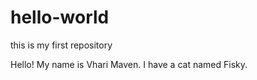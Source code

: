 # hello-world
this is my first repository

Hello!  My name is Vhari Maven.  I have a cat named Fisky.  

